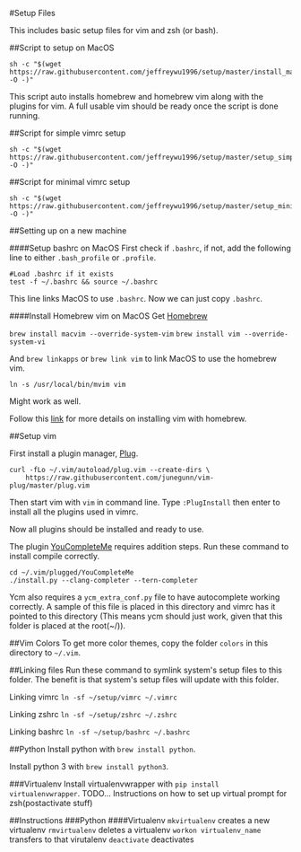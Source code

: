 #Setup Files

This includes basic setup files for vim and zsh (or bash).


##Script to setup on MacOS

```
sh -c "$(wget https://raw.githubusercontent.com/jeffreywu1996/setup/master/install_mac.sh -O -)"
```

This script auto installs homebrew and homebrew vim along with the plugins for vim.
A full usable vim should be ready once the script is done running.

##Script for simple vimrc setup

```
sh -c "$(wget https://raw.githubusercontent.com/jeffreywu1996/setup/master/setup_simple_vimrc.sh -O -)"
```

##Script for minimal vimrc setup

```
sh -c "$(wget https://raw.githubusercontent.com/jeffreywu1996/setup/master/setup_minimal_vimrc.sh -O -)"
```

##Setting up on a new machine

####Setup bashrc on MacOS
First check if `.bashrc`, if not, add the following line to either `.bash_profile` or `.profile`.

```
#Load .bashrc if it exists
test -f ~/.bashrc && source ~/.bashrc
```

This line links MacOS to use `.bashrc`. Now we can just copy `.bashrc`.

####Install Homebrew vim on MacOS
Get [Homebrew](http://brew.sh/)

```brew install macvim --override-system-vim```
```brew install vim --override-system-vi```

And `brew linkapps` or `brew link vim` to link MacOS to use the homebrew vim.

```ln -s /usr/local/bin/mvim vim```

Might work as well.

Follow this [link](http://stackoverflow.com/questions/21694327/installing-vim-with-homebrew) for more details on installing vim with homebrew.

##Setup vim

First install a plugin manager, [Plug](https://github.com/junegunn/vim-plug).

```
curl -fLo ~/.vim/autoload/plug.vim --create-dirs \
    https://raw.githubusercontent.com/junegunn/vim-plug/master/plug.vim
```

Then start vim with `vim` in command line.
Type `:PlugInstall` then enter to install all the plugins used in vimrc.

Now all plugins should be installed and ready to use.

The plugin [YouCompleteMe](https://github.com/Valloric/YouCompleteMe) requires addition steps.
Run these command to install compile correctly.

```
cd ~/.vim/plugged/YouCompleteMe
./install.py --clang-completer --tern-completer
```

Ycm also requires a `ycm_extra_conf.py` file to have autocomplete working correctly. A sample of this file is placed in this directory and vimrc has it pointed to this directory (This means ycm should just work, given that this folder is placed at the root(~/)).

##Vim Colors
To get more color themes, copy the folder `colors` in this directory to `~/.vim`.

##Linking files
Run these command to symlink system's setup files to this folder. The benefit is that system's setup files will update with this folder.

Linking vimrc
```ln -sf ~/setup/vimrc ~/.vimrc```

Linking zshrc
```ln -sf ~/setup/zshrc ~/.zshrc```

Linking bashrc
```ln -sf ~/setup/bashrc ~/.bashrc```

##Python
Install python with ```brew install python```.

Install python 3 with ```brew install python3```.

###Virtualenv
Install virtualenvwrapper with ```pip install virtualenvwrapper```.
TODO... Instructions on how to set up virtual prompt for zsh(postactivate stuff)








##Instructions
###Python
####Virtualenv
`mkvirtualenv` creates a new virtualenv
`rmvirtualenv` deletes a virtualenv
`workon virtualenv_name` transfers to that virutalenv
`deactivate` deactivates
